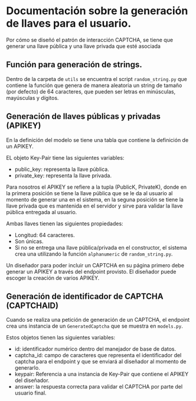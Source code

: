 # Documentación sobre la generación de llaves para el usuario.
Por cómo se diseñó el patrón de interacción CAPTCHA, se tiene que generar una llave pública 
y una llave privada que esté asociada 

## Función para generación de strings.
Dentro de la carpeta de `utils` se encuentra el script `random_string.py` que contiene la función que genera de manera aleatoria un string de tamaño (por defecto) de 64 caracteres, que pueden ser letras en minúsculas, mayúsculas y dígitos. 

## Generación de llaves públicas y privadas (APIKEY)
En la definición del modelo se tiene una tabla que contiene la definición de un APIKEY. 

EL objeto Key-Pair tiene las siguientes variables:
- public_key: representa la llave pública.
- private_key: representa la llave privada.

Para nosotros el APIKEY se refiere a la tupla (PublicK, PrivateK), donde en la primera posición se tiene la llave pública que se le da al usuario al momento de generar una en el sistema, en la seguna posición se tiene la llave privada que es mantenida en el servidor y sirve para validar la llave pública entregada al usuario.

Ambas llaves tienen las siguientes propiedades:
- Longitud: 64 caracteres.
- Son únicas.
- Si no se entrega una llave pública/privada en el constructor, el sistema crea una utilizando la función `alphanumeric` de `random_string.py`.

Un diseñador para poder incluir un CAPTCHA en su página primero debe generar un APIKEY a través del endpoint provisto. El diseñador puede escoger la creación de varios APIKEY.


## Generación de identificador de CAPTCHA (CAPTCHAID)

Cuando se realiza una petición de generación de un CAPTCHA, el endpoint crea uns instancia de un `GeneratedCaptcha` que se muestra en `models.py`. 

Estos objetos tienen las siguientes variables:
- id: identificador numérico dentro del manejador de base de datos.
- captcha_id: campo de caracteres que representa el identificador del captcha para el endpoint y que se enviará al diseñador al momento de generarlo.
- keypair: Referencia a una instancia de Key-Pair que contiene el APIKEY del diseñador.
- answer: la respuesta correcta para validar el CAPTCHA por parte del usuario final.

